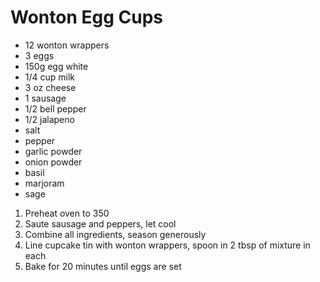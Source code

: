# Wonton Egg Cups

* 12 wonton wrappers
* 3 eggs
* 150g egg white
* 1/4 cup milk
* 3 oz cheese
* 1 sausage
* 1/2 bell pepper
* 1/2 jalapeno
* salt
* pepper
* garlic powder
* onion powder
* basil
* marjoram
* sage

1. Preheat oven to 350
1. Saute sausage and peppers, let cool
1. Combine all ingredients, season generously
1. Line cupcake tin with wonton wrappers, spoon in 2 tbsp of mixture in each
1. Bake for 20 minutes until eggs are set
